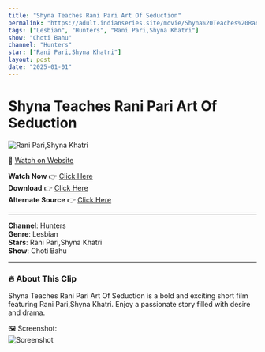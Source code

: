 ```yaml
---
title: "Shyna Teaches Rani Pari Art Of Seduction"
permalink: "https://adult.indianseries.site/movie/Shyna%20Teaches%20Rani%20Pari%20Art%20Of%20Seduction"
tags: ["Lesbian", "Hunters", "Rani Pari,Shyna Khatri"]
show: "Choti Bahu"
channel: "Hunters"
star: ["Rani Pari,Shyna Khatri"]
layout: post
date: "2025-01-01"
---
```


# Shyna Teaches Rani Pari Art Of Seduction

![Rani Pari,Shyna Khatri](https://shorts.desisins.com/wp-content/uploads/2024/04/Rani-Pari-Shyna-DesiSins.com_.jpg)

🔗 [Watch on Website](https://adult.indianseries.site/movie/Shyna%20Teaches%20Rani%20Pari%20Art%20Of%20Seduction)

**Watch Now** 👉 [Click Here](https://adult.indianseries.site/movie/Shyna%20Teaches%20Rani%20Pari%20Art%20Of%20Seduction)  
**Download** 👉 [Click Here](https://adult.indianseries.site/movie/Shyna%20Teaches%20Rani%20Pari%20Art%20Of%20Seduction)  
**Alternate Source** 👉 [Click Here](https://adult.indianseries.site/movie/Shyna%20Teaches%20Rani%20Pari%20Art%20Of%20Seduction)

---

**Channel**: Hunters  
**Genre**: Lesbian  
**Stars**: Rani Pari,Shyna Khatri  
**Show**: Choti Bahu

---

### 🔥 About This Clip

Shyna Teaches Rani Pari Art Of Seduction is a bold and exciting short film featuring Rani Pari,Shyna Khatri. Enjoy a passionate story filled with desire and drama.
 
🖼️ Screenshot:  
![Screenshot](https://shorts.desisins.com/wp-content/uploads/2024/04/Rani-Pari-Shyna-DesiSins.com_.jpg)
